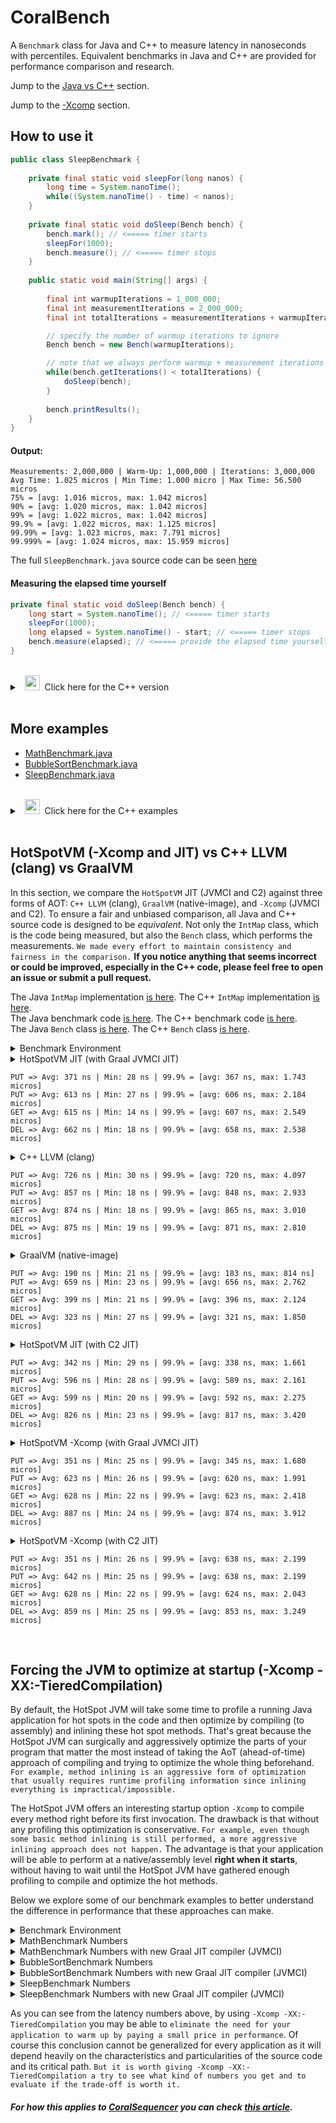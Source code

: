 # CoralBench
A <code>Benchmark</code> class for Java and C++ to measure latency in nanoseconds with percentiles. Equivalent benchmarks in Java and C++ are provided for performance comparison and research.

Jump to the [Java vs C++](https://github.com/coralblocks/CoralBench?tab=readme-ov-file#hotspotvm--xcomp-and-jit-vs-c-llvm-clang-vs-graalvm) section.

Jump to the [-Xcomp](https://github.com/coralblocks/CoralBench?tab=readme-ov-file#forcing-the-jvm-to-optimize-at-startup--xcomp--xx-tieredcompilation) section.

## How to use it
```Java
public class SleepBenchmark {
    
    private final static void sleepFor(long nanos) {
        long time = System.nanoTime();
        while((System.nanoTime() - time) < nanos);
    }
    
    private final static void doSleep(Bench bench) {
        bench.mark(); // <===== timer starts
        sleepFor(1000);
        bench.measure(); // <===== timer stops
    }
    
    public static void main(String[] args) {
        
        final int warmupIterations = 1_000_000;
        final int measurementIterations = 2_000_000;
        final int totalIterations = measurementIterations + warmupIterations;

        // specify the number of warmup iterations to ignore
        Bench bench = new Bench(warmupIterations);

        // note that we always perform warmup + measurement iterations
        while(bench.getIterations() < totalIterations) {
            doSleep(bench);
        }
        
        bench.printResults();
    }
}
```
#### Output:
```Plain
Measurements: 2,000,000 | Warm-Up: 1,000,000 | Iterations: 3,000,000
Avg Time: 1.025 micros | Min Time: 1.000 micro | Max Time: 56.500 micros
75% = [avg: 1.016 micros, max: 1.042 micros]
90% = [avg: 1.020 micros, max: 1.042 micros]
99% = [avg: 1.022 micros, max: 1.042 micros]
99.9% = [avg: 1.022 micros, max: 1.125 micros]
99.99% = [avg: 1.023 micros, max: 7.791 micros]
99.999% = [avg: 1.024 micros, max: 15.959 micros]
```
The full <code>SleepBenchmark.java</code> source code can be seen [here](src/main/java/com/coralblocks/coralbench/example/SleepBenchmark.java)

#### Measuring the elapsed time yourself
```Java
private final static void doSleep(Bench bench) {
    long start = System.nanoTime(); // <===== timer starts
    sleepFor(1000);
    long elapsed = System.nanoTime() - start; // <===== timer stops
    bench.measure(elapsed); // <===== provide the elapsed time yourself
}
```
<br/>
<details>
  <summary>&nbsp;&nbsp;<img src="https://cdn3.emoji.gg/emojis/8241-c-plus-plus.png" width="24px" height="24px" alt="c_plus_plus"/>&nbsp;&nbsp;Click here for the C++ version </summary>

&nbsp;<br/>
```Cpp
void sleepFor(long nanos) {
    auto start = std::chrono::high_resolution_clock::now();
    while (true) {
        auto now = std::chrono::high_resolution_clock::now();
        auto elapsed = std::chrono::duration_cast<std::chrono::nanoseconds>(now - start).count();
        if (elapsed >= nanos) {
            break;
        }
    }
}

void doSleep(Bench* bench) {
    bench->mark(); // <===== timer starts
    sleepFor(1000);
    bench->measure(); // <===== timer stops
}

int main() {
    const int warmupIterations = 1'000'000;
    const int measurementIterations = 2'000'000;
    const int totalIterations = measurementIterations + warmupIterations;

    // Specify the number of warmup iterations to ignore
    Bench* bench = new Bench(warmupIterations);

    // Perform warmup + measurement iterations
    while (bench->getIterations() < totalIterations) {
        doSleep(bench);
    }

    bench->printResults();

    delete bench;

    return 0;
}
```

#### Measuring the elapsed time yourself
```Cpp
void doSleep(Bench* bench) {
    auto start = std::chrono::high_resolution_clock::now(); // <===== timer starts
    sleepFor(1000);
    auto end = std::chrono::high_resolution_clock::now();   // <===== timer stops
    long elapsed = std::chrono::duration_cast<std::chrono::nanoseconds>(end - start).count();
    bench->measure(elapsed); // <===== provide the elapsed time yourself
}
```

The full <code>sleep_benchmark.cpp</code> source code can be seen [here](src/main/c/sleep_benchmark.cpp)

</details>

<br/>

## More examples
- [MathBenchmark.java](src/main/java/com/coralblocks/coralbench/example/MathBenchmark.java)
- [BubbleSortBenchmark.java](src/main/java/com/coralblocks/coralbench/example/BubbleSortBenchmark.java)
- [SleepBenchmark.java](src/main/java/com/coralblocks/coralbench/example/SleepBenchmark.java)

<br/>
<details>
  <summary>&nbsp;&nbsp;<img src="https://cdn3.emoji.gg/emojis/8241-c-plus-plus.png" width="24px" height="24px" alt="c_plus_plus"/>&nbsp;&nbsp;Click here for the C++ examples </summary>
    
- [math_benchmark.cpp](src/main/c/math_benchmark.cpp)
- [bubble_sort_benchmark.cpp](src/main/c/bubble_sort_benchmark.cpp)
- [sleep_benchmark.cpp](src/main/c/sleep_benchmark.cpp)
    
</details>
<br/>

## HotSpotVM (-Xcomp and JIT) vs C++ LLVM (clang) vs GraalVM

In this section, we compare the `HotSpotVM` JIT (JVMCI and C2) against three forms of AOT: `C++ LLVM` (clang), `GraalVM` (native-image), and `-Xcomp` (JVMCI and C2). To ensure a fair and unbiased comparison, all Java and C++ source code is designed to be _equivalent_. Not only the `IntMap` class, which is the code being measured, but also the `Bench` class, which performs the measurements. `We made every effort to maintain consistency and fairness in the comparison.` **If you notice anything that seems incorrect or could be improved, especially in the C++ code, please feel free to open an issue or submit a pull request.**

The Java `IntMap` implementation [is here](src/main/java/com/coralblocks/coralbench/example/IntMap.java). The C++ `IntMap` implementation [is here](src/main/c/int_map.hpp).<br/>
The Java benchmark code [is here](src/main/java/com/coralblocks/coralbench/example/IntMapBenchmark.java). The C++ benchmark code [is here](src/main/c/int_map_benchmark.cpp).<br/>
The Java `Bench` class [is here](src/main/java/com/coralblocks/coralbench/Bench.java). The C++ `Bench` class [is here](src/main/c/bench.cpp).<br/>

<details>
  <summary> Benchmark Environment </summary>

<br/>

```
$ uname -a
Linux hivelocity 4.15.0-20-generic #21-Ubuntu SMP Tue Apr 24 06:16:15 UTC 2018 x86_64 x86_64 x86_64 GNU/Linux

$ cat /etc/issue | head -n 1
Ubuntu 18.04.6 LTS \n \l

$ cat /proc/cpuinfo | grep "model name" | head -n 1 | awk -F ": " '{print $NF}'
Intel(R) Xeon(R) E-2288G CPU @ 3.70GHz

$ arch
x86_64

$ clang++ --version
Ubuntu clang version 18.1.0 (++20240220094926+390dcd4cbbf5-1~exp1~20240220214944.50)
Target: x86_64-pc-linux-gnu
Thread model: posix
InstalledDir: /usr/bin

$ java -version
java version "23.0.1" 2024-10-15
Java(TM) SE Runtime Environment Oracle GraalVM 23.0.1+11.1 (build 23.0.1+11-jvmci-b01)
Java HotSpot(TM) 64-Bit Server VM Oracle GraalVM 23.0.1+11.1 (build 23.0.1+11-jvmci-b01, mixed mode, sharing)

$ native-image --version
native-image 23.0.1 2024-10-15
GraalVM Runtime Environment Oracle GraalVM 23.0.1+11.1 (build 23.0.1+11-jvmci-b01)
Substrate VM Oracle GraalVM 23.0.1+11.1 (build 23.0.1+11, serial gc, compressed references)
```
</details>

<details>
  <summary> HotSpotVM JIT (with Graal JVMCI JIT)</summary>

<br/>

```
$ java -XX:+AlwaysPreTouch -Xms4g -Xmx4g -XX:NewSize=512m -XX:MaxNewSize=1024m \
       -cp target/classes:target/coralbench-all.jar \
       com.coralblocks.coralbench.example.IntMapBenchmark 0 2000000 20000

Arguments: warmup=0 measurements=2000000 mapCapacity=20000

Benchmarking put on empty map... (1) => creating new Entry objects
Measurements: 2,000,000 | Warm-Up: 0 | Iterations: 2,000,000
Avg Time: 371.140 nanos | Min Time: 28.000 nanos | Max Time: 35.143 micros
75% = [avg: 189.000 nanos, max: 611.000 nanos]
90% = [avg: 283.000 nanos, max: 917.000 nanos]
99% = [avg: 356.000 nanos, max: 1.400 micros]
99.9% = [avg: 367.000 nanos, max: 1.743 micros]
99.99% = [avg: 369.000 nanos, max: 14.847 micros]
99.999% = [avg: 370.000 nanos, max: 18.452 micros]

Benchmarking put after clear()... (2) => hitting the pool of Entry objects
Measurements: 2,000,000 | Warm-Up: 0 | Iterations: 2,000,000
Avg Time: 612.590 nanos | Min Time: 27.000 nanos | Max Time: 25.693 micros
75% = [avg: 427.000 nanos, max: 908.000 nanos]
90% = [avg: 525.000 nanos, max: 1.146 micros]
99% = [avg: 596.000 nanos, max: 1.622 micros]
99.9% = [avg: 606.000 nanos, max: 2.184 micros]
99.99% = [avg: 610.000 nanos, max: 16.229 micros]
99.999% = [avg: 612.000 nanos, max: 18.765 micros]

Benchmarking get...
Measurements: 2,000,000 | Warm-Up: 0 | Iterations: 2,000,000
Avg Time: 614.570 nanos | Min Time: 14.000 nanos | Max Time: 47.144 micros
75% = [avg: 426.000 nanos, max: 905.000 nanos]
90% = [avg: 524.000 nanos, max: 1.142 micros]
99% = [avg: 595.000 nanos, max: 1.670 micros]
99.9% = [avg: 607.000 nanos, max: 2.549 micros]
99.99% = [avg: 612.000 nanos, max: 16.254 micros]
99.999% = [avg: 614.000 nanos, max: 19.005 micros]

Benchmarking remove...
Measurements: 2,000,000 | Warm-Up: 0 | Iterations: 2,000,000
Avg Time: 662.350 nanos | Min Time: 18.000 nanos | Max Time: 65.518 micros
75% = [avg: 460.000 nanos, max: 982.000 nanos]
90% = [avg: 567.000 nanos, max: 1.254 micros]
99% = [avg: 646.000 nanos, max: 1.808 micros]
99.9% = [avg: 658.000 nanos, max: 2.538 micros]
99.99% = [avg: 660.000 nanos, max: 6.448 micros]
99.999% = [avg: 662.000 nanos, max: 23.845 micros]
```
</details>

```
PUT => Avg: 371 ns | Min: 28 ns | 99.9% = [avg: 367 ns, max: 1.743 micros]
PUT => Avg: 613 ns | Min: 27 ns | 99.9% = [avg: 606 ns, max: 2.184 micros]
GET => Avg: 615 ns | Min: 14 ns | 99.9% = [avg: 607 ns, max: 2.549 micros]
DEL => Avg: 662 ns | Min: 18 ns | 99.9% = [avg: 658 ns, max: 2.538 micros]
```

<details>
  <summary> C++ LLVM (clang) </summary>

<br/>

```
$ clang++ -Ofast -march=native -flto -std=c++17 -I./src/main/c -c ./src/main/c/int_map.cpp -o ./target/cpp/int_map.o
$ clang++ -Ofast -march=native -flto -std=c++17 -I./src/main/c -c ./src/main/c/bench.cpp -o ./target/cpp/bench.o
$ clang++ -Ofast -march=native -flto -std=c++17 -I./src/main/c -c ./src/main/c/int_map_benchmark.cpp -o ./target/cpp/int_map_benchmark.o
$ clang++ -Ofast -march=native -flto -std=c++17 -o ./target/cpp/int_map_benchmark ./target/cpp/int_map.o ./target/cpp/bench.o ./target/cpp/int_map_benchmark.o

$ ./target/cpp/int_map_benchmark 0 2000000 20000

Arguments: warmup=0 measurements=2000000 mapCapacity=20000

Benchmarking put on empty map... (1) => creating new Entry objects
Measurements: 2,000,000 | Warm-Up: 0 | Iterations: 2,000,000
Avg Time: 725.830 nanos | Min Time: 30.000 nanos | Max Time: 32.898 micros
75% = [avg: 213.945 nanos, max: 827.000 nanos]
90% = [avg: 462.161 nanos, max: 2.558 micros]
99% = [avg: 692.651 nanos, max: 3.568 micros]
99.9% = [avg: 720.035 nanos, max: 4.097 micros]
99.99% = [avg: 723.810 nanos, max: 16.642 micros]
99.999% = [avg: 725.549 nanos, max: 27.622 micros]

Benchmarking put after clear()... (2) => hitting the pool of Entry objects
Measurements: 2,000,000 | Warm-Up: 0 | Iterations: 2,000,000
Avg Time: 856.870 nanos | Min Time: 18.000 nanos | Max Time: 34.051 micros
75% = [avg: 621.592 nanos, max: 1.270 micros]
90% = [avg: 751.984 nanos, max: 1.542 micros]
99% = [avg: 836.167 nanos, max: 1.964 micros]
99.9% = [avg: 848.394 nanos, max: 2.933 micros]
99.99% = [avg: 855.174 nanos, max: 16.988 micros]
99.999% = [avg: 856.656 nanos, max: 19.138 micros]

Benchmarking get...
Measurements: 2,000,000 | Warm-Up: 0 | Iterations: 2,000,000
Avg Time: 873.800 nanos | Min Time: 18.000 nanos | Max Time: 30.037 micros
75% = [avg: 636.786 nanos, max: 1.294 micros]
90% = [avg: 768.257 nanos, max: 1.560 micros]
99% = [avg: 852.247 nanos, max: 1.987 micros]
99.9% = [avg: 864.806 nanos, max: 3.010 micros]
99.99% = [avg: 872.055 nanos, max: 17.053 micros]
99.999% = [avg: 873.564 nanos, max: 20.451 micros]

Benchmarking remove...
Measurements: 2,000,000 | Warm-Up: 0 | Iterations: 2,000,000
Avg Time: 874.940 nanos | Min Time: 19.000 nanos | Max Time: 29.175 micros
75% = [avg: 643.087 nanos, max: 1.304 micros]
90% = [avg: 775.314 nanos, max: 1.569 micros]
99% = [avg: 858.983 nanos, max: 1.979 micros]
99.9% = [avg: 871.128 nanos, max: 2.810 micros]
99.99% = [avg: 873.556 nanos, max: 5.865 micros]
99.999% = [avg: 874.707 nanos, max: 21.086 micros]
```
</details>

```
PUT => Avg: 726 ns | Min: 30 ns | 99.9% = [avg: 720 ns, max: 4.097 micros]
PUT => Avg: 857 ns | Min: 18 ns | 99.9% = [avg: 848 ns, max: 2.933 micros]
GET => Avg: 874 ns | Min: 18 ns | 99.9% = [avg: 865 ns, max: 3.010 micros]
DEL => Avg: 875 ns | Min: 19 ns | 99.9% = [avg: 871 ns, max: 2.810 micros]
```

<details>
  <summary> GraalVM (native-image) </summary>

<br/>

```
$ native-image --gc=G1 -R:+AlwaysPreTouch -R:InitialHeapSize=4g -R:MaxHeapSize=4g \
               -R:InitialHeapSize=512m -R:MaxHeapSize=1024m -march=native \
               -cp target/coralbench-all.jar com.coralblocks.coralbench.example.IntMapBenchmark \
               -o target/graal/IntMapBenchmark --no-fallback -O3 --initialize-at-build-time

$ ./target/graal/IntMapBenchmark 0 2000000 20000

Arguments: warmup=0 measurements=2000000 mapCapacity=20000

Benchmarking put on empty map... (1) => creating new Entry objects
Measurements: 2,000,000 | Warm-Up: 0 | Iterations: 2,000,000
Avg Time: 190.000 nanos | Min Time: 21.000 nanos | Max Time: 9.728 millis
75% = [avg: 121.000 nanos, max: 267.000 nanos]
90% = [avg: 152.000 nanos, max: 368.000 nanos]
99% = [avg: 179.000 nanos, max: 610.000 nanos]
99.9% = [avg: 183.000 nanos, max: 814.000 nanos]
99.99% = [avg: 184.000 nanos, max: 1.098 micros]
99.999% = [avg: 184.000 nanos, max: 15.573 micros]

Benchmarking put after clear()... (2) => hitting the pool of Entry objects
Measurements: 2,000,000 | Warm-Up: 0 | Iterations: 2,000,000
Avg Time: 658.830 nanos | Min Time: 23.000 nanos | Max Time: 20.209 micros
75% = [avg: 390.000 nanos, max: 1.027 micros]
90% = [avg: 529.000 nanos, max: 1.485 micros]
99% = [avg: 640.000 nanos, max: 2.201 micros]
99.9% = [avg: 656.000 nanos, max: 2.762 micros]
99.99% = [avg: 658.000 nanos, max: 4.202 micros]
99.999% = [avg: 658.000 nanos, max: 6.371 micros]

Benchmarking get...
Measurements: 2,000,000 | Warm-Up: 0 | Iterations: 2,000,000
Avg Time: 398.720 nanos | Min Time: 21.000 nanos | Max Time: 18.758 micros
75% = [avg: 198.000 nanos, max: 558.000 nanos]
90% = [avg: 291.000 nanos, max: 1.011 micros]
99% = [avg: 382.000 nanos, max: 1.751 micros]
99.9% = [avg: 396.000 nanos, max: 2.124 micros]
99.99% = [avg: 398.000 nanos, max: 2.690 micros]
99.999% = [avg: 398.000 nanos, max: 15.835 micros]

Benchmarking remove...
Measurements: 2,000,000 | Warm-Up: 0 | Iterations: 2,000,000
Avg Time: 323.300 nanos | Min Time: 27.000 nanos | Max Time: 18.084 micros
75% = [avg: 163.000 nanos, max: 423.000 nanos]
90% = [avg: 234.000 nanos, max: 802.000 nanos]
99% = [avg: 309.000 nanos, max: 1.489 micros]
99.9% = [avg: 321.000 nanos, max: 1.850 micros]
99.99% = [avg: 322.000 nanos, max: 2.330 micros]
99.999% = [avg: 323.000 nanos, max: 4.592 micros]
```
</details>

```
PUT => Avg: 190 ns | Min: 21 ns | 99.9% = [avg: 183 ns, max: 814 ns]
PUT => Avg: 659 ns | Min: 23 ns | 99.9% = [avg: 656 ns, max: 2.762 micros]
GET => Avg: 399 ns | Min: 21 ns | 99.9% = [avg: 396 ns, max: 2.124 micros]
DEL => Avg: 323 ns | Min: 27 ns | 99.9% = [avg: 321 ns, max: 1.850 micros]
```

<details>
  <summary> HotSpotVM JIT (with C2 JIT)</summary>

<br/>

```
$ java -XX:-UseJVMCICompiler -XX:+AlwaysPreTouch -Xms4g -Xmx4g -XX:NewSize=512m -XX:MaxNewSize=1024m \
       -cp target/classes:target/coralbench-all.jar \
       com.coralblocks.coralbench.example.IntMapBenchmark 0 2000000 20000

Arguments: warmup=0 measurements=2000000 mapCapacity=20000

Benchmarking put on empty map... (1) => creating new Entry objects
Measurements: 2,000,000 | Warm-Up: 0 | Iterations: 2,000,000
Avg Time: 341.770 nanos | Min Time: 29.000 nanos | Max Time: 36.715 micros
75% = [avg: 177.000 nanos, max: 532.000 nanos]
90% = [avg: 258.000 nanos, max: 835.000 nanos]
99% = [avg: 327.000 nanos, max: 1.335 micros]
99.9% = [avg: 338.000 nanos, max: 1.661 micros]
99.99% = [avg: 340.000 nanos, max: 14.384 micros]
99.999% = [avg: 341.000 nanos, max: 17.877 micros]

Benchmarking put after clear()... (2) => hitting the pool of Entry objects
Measurements: 2,000,000 | Warm-Up: 0 | Iterations: 2,000,000
Avg Time: 596.090 nanos | Min Time: 28.000 nanos | Max Time: 34.792 micros
75% = [avg: 415.000 nanos, max: 876.000 nanos]
90% = [avg: 509.000 nanos, max: 1.113 micros]
99% = [avg: 578.000 nanos, max: 1.596 micros]
99.9% = [avg: 589.000 nanos, max: 2.161 micros]
99.99% = [avg: 594.000 nanos, max: 16.180 micros]
99.999% = [avg: 595.000 nanos, max: 17.084 micros]

Benchmarking get...
Measurements: 2,000,000 | Warm-Up: 0 | Iterations: 2,000,000
Avg Time: 599.480 nanos | Min Time: 20.000 nanos | Max Time: 31.256 micros
75% = [avg: 418.000 nanos, max: 882.000 nanos]
90% = [avg: 512.000 nanos, max: 1.115 micros]
99% = [avg: 581.000 nanos, max: 1.602 micros]
99.9% = [avg: 592.000 nanos, max: 2.275 micros]
99.99% = [avg: 597.000 nanos, max: 16.152 micros]
99.999% = [avg: 599.000 nanos, max: 16.908 micros]

Benchmarking remove...
Measurements: 2,000,000 | Warm-Up: 0 | Iterations: 2,000,000
Avg Time: 826.480 nanos | Min Time: 23.000 nanos | Max Time: 65.205 micros
75% = [avg: 516.000 nanos, max: 1.267 micros]
90% = [avg: 675.000 nanos, max: 1.705 micros]
99% = [avg: 797.000 nanos, max: 2.756 micros]
99.9% = [avg: 817.000 nanos, max: 3.420 micros]
99.99% = [avg: 824.000 nanos, max: 16.860 micros]
99.999% = [avg: 826.000 nanos, max: 18.824 micros]
```
</details>

```
PUT => Avg: 342 ns | Min: 29 ns | 99.9% = [avg: 338 ns, max: 1.661 micros]
PUT => Avg: 596 ns | Min: 28 ns | 99.9% = [avg: 589 ns, max: 2.161 micros]
GET => Avg: 599 ns | Min: 20 ns | 99.9% = [avg: 592 ns, max: 2.275 micros]
DEL => Avg: 826 ns | Min: 23 ns | 99.9% = [avg: 817 ns, max: 3.420 micros]
```

<details>
  <summary> HotSpotVM -Xcomp (with Graal JVMCI JIT)</summary>

<br/>

```
$ java -Xcomp -XX:-TieredCompilation \
       -XX:+AlwaysPreTouch -Xms4g -Xmx4g -XX:NewSize=512m -XX:MaxNewSize=1024m \
       -cp target/classes:target/coralbench-all.jar \
       com.coralblocks.coralbench.example.IntMapBenchmark 0 2000000 20000

Arguments: warmup=0 measurements=2000000 mapCapacity=20000

Benchmarking put on empty map... (1) => creating new Entry objects
Measurements: 2,000,000 | Warm-Up: 0 | Iterations: 2,000,000
Avg Time: 351.450 nanos | Min Time: 25.000 nanos | Max Time: 3.904 millis
75% = [avg: 180.000 nanos, max: 539.000 nanos]
90% = [avg: 263.000 nanos, max: 859.000 nanos]
99% = [avg: 334.000 nanos, max: 1.358 micros]
99.9% = [avg: 345.000 nanos, max: 1.680 micros]
99.99% = [avg: 347.000 nanos, max: 14.904 micros]
99.999% = [avg: 348.000 nanos, max: 16.979 micros]

Benchmarking put after clear()... (2) => hitting the pool of Entry objects
Measurements: 2,000,000 | Warm-Up: 0 | Iterations: 2,000,000
Avg Time: 622.520 nanos | Min Time: 26.000 nanos | Max Time: 26.968 micros
75% = [avg: 442.000 nanos, max: 927.000 nanos]
90% = [avg: 540.000 nanos, max: 1.160 micros]
99% = [avg: 610.000 nanos, max: 1.587 micros]
99.9% = [avg: 620.000 nanos, max: 1.991 micros]
99.99% = [avg: 621.000 nanos, max: 4.363 micros]
99.999% = [avg: 622.000 nanos, max: 24.722 micros]

Benchmarking get...
Measurements: 2,000,000 | Warm-Up: 0 | Iterations: 2,000,000
Avg Time: 628.130 nanos | Min Time: 22.000 nanos | Max Time: 1.479 millis
75% = [avg: 441.000 nanos, max: 930.000 nanos]
90% = [avg: 540.000 nanos, max: 1.165 micros]
99% = [avg: 612.000 nanos, max: 1.683 micros]
99.9% = [avg: 623.000 nanos, max: 2.418 micros]
99.99% = [avg: 626.000 nanos, max: 5.492 micros]
99.999% = [avg: 627.000 nanos, max: 23.719 micros]

Benchmarking remove...
Measurements: 2,000,000 | Warm-Up: 0 | Iterations: 2,000,000
Avg Time: 886.830 nanos | Min Time: 24.000 nanos | Max Time: 5.870 millis
75% = [avg: 561.000 nanos, max: 1.351 micros]
90% = [avg: 726.000 nanos, max: 1.805 micros]
99% = [avg: 853.000 nanos, max: 2.804 micros]
99.9% = [avg: 874.000 nanos, max: 3.912 micros]
99.99% = [avg: 882.000 nanos, max: 17.076 micros]
99.999% = [avg: 883.000 nanos, max: 19.558 micros]
```
</details>

```
PUT => Avg: 351 ns | Min: 25 ns | 99.9% = [avg: 345 ns, max: 1.680 micros]
PUT => Avg: 623 ns | Min: 26 ns | 99.9% = [avg: 620 ns, max: 1.991 micros]
GET => Avg: 628 ns | Min: 22 ns | 99.9% = [avg: 623 ns, max: 2.418 micros]
DEL => Avg: 887 ns | Min: 24 ns | 99.9% = [avg: 874 ns, max: 3.912 micros]
```

<details>
  <summary> HotSpotVM -Xcomp (with C2 JIT)</summary>

<br/>

```
$ java -XX:-UseJVMCICompiler -Xcomp -XX:-TieredCompilation \
       -XX:+AlwaysPreTouch -Xms4g -Xmx4g -XX:NewSize=512m -XX:MaxNewSize=1024m \
       -cp target/classes:target/coralbench-all.jar \
       com.coralblocks.coralbench.example.IntMapBenchmark 0 2000000 20000

Arguments: warmup=0 measurements=2000000 mapCapacity=20000

Benchmarking put on empty map... (1) => creating new Entry objects
Measurements: 2,000,000 | Warm-Up: 0 | Iterations: 2,000,000
Avg Time: 351.310 nanos | Min Time: 26.000 nanos | Max Time: 4.111 millis
75% = [avg: 176.000 nanos, max: 536.000 nanos]
90% = [avg: 261.000 nanos, max: 872.000 nanos]
99% = [avg: 334.000 nanos, max: 1.395 micros]
99.9% = [avg: 345.000 nanos, max: 1.728 micros]
99.99% = [avg: 346.000 nanos, max: 14.244 micros]
99.999% = [avg: 348.000 nanos, max: 16.885 micros]

Benchmarking put after clear()... (2) => hitting the pool of Entry objects
Measurements: 2,000,000 | Warm-Up: 0 | Iterations: 2,000,000
Avg Time: 642.030 nanos | Min Time: 25.000 nanos | Max Time: 34.457 micros
75% = [avg: 449.000 nanos, max: 954.000 nanos]
90% = [avg: 552.000 nanos, max: 1.208 micros]
99% = [avg: 627.000 nanos, max: 1.722 micros]
99.9% = [avg: 638.000 nanos, max: 2.199 micros]
99.99% = [avg: 640.000 nanos, max: 5.793 micros]
99.999% = [avg: 641.000 nanos, max: 18.050 micros]

Benchmarking get...
Measurements: 2,000,000 | Warm-Up: 0 | Iterations: 2,000,000
Avg Time: 628.040 nanos | Min Time: 22.000 nanos | Max Time: 739.780 micros
75% = [avg: 447.000 nanos, max: 936.000 nanos]
90% = [avg: 546.000 nanos, max: 1.158 micros]
99% = [avg: 614.000 nanos, max: 1.588 micros]
99.9% = [avg: 624.000 nanos, max: 2.043 micros]
99.99% = [avg: 626.000 nanos, max: 6.296 micros]
99.999% = [avg: 627.000 nanos, max: 16.825 micros]

Benchmarking remove...
Measurements: 2,000,000 | Warm-Up: 0 | Iterations: 2,000,000
Avg Time: 859.440 nanos | Min Time: 25.000 nanos | Max Time: 3.341 millis
75% = [avg: 555.000 nanos, max: 1.331 micros]
90% = [avg: 716.000 nanos, max: 1.749 micros]
99% = [avg: 835.000 nanos, max: 2.614 micros]
99.9% = [avg: 853.000 nanos, max: 3.249 micros]
99.99% = [avg: 856.000 nanos, max: 14.535 micros]
99.999% = [avg: 857.000 nanos, max: 19.239 micros]
```
</details>

```
PUT => Avg: 351 ns | Min: 26 ns | 99.9% = [avg: 638 ns, max: 2.199 micros]
PUT => Avg: 642 ns | Min: 25 ns | 99.9% = [avg: 638 ns, max: 2.199 micros]
GET => Avg: 628 ns | Min: 22 ns | 99.9% = [avg: 624 ns, max: 2.043 micros]
DEL => Avg: 859 ns | Min: 25 ns | 99.9% = [avg: 853 ns, max: 3.249 micros]
```

<br/>

## Forcing the JVM to optimize at startup (-Xcomp -XX:-TieredCompilation)

By default, the HotSpot JVM will take some time to profile a running Java application for hot spots in the code and then optimize by compiling (to assembly) and inlining these hot spot methods. That's great because the HotSpot JVM can surgically and aggressively optimize the parts of your program that matter the most instead of taking the AoT (ahead-of-time) approach of compiling and trying to optimize the whole thing beforehand. `For example, method inlining is an aggressive form of optimization that usually requires runtime profiling information since inlining everything is impractical/impossible.`

The HotSpot JVM offers an interesting startup option `-Xcomp` to compile every method right before its first invocation. The drawback is that without any profiling this optimization is conservative. `For example, even though some basic method inlining is still performed, a more aggressive inlining approach does not happen.` The advantage is that your application will be able to perform at a native/assembly level <strong>right when it starts</strong>, without having to wait until the HotSpot JVM have gathered enough profiling to compile and optimize the hot methods.

Below we explore some of our benchmark examples to better understand the difference in performance that these approaches can make.

<details>
  <summary>Benchmark Environment</summary>

<br/>
    
```
$ uname -a
Linux hivelocity 4.15.0-20-generic #21-Ubuntu SMP Tue Apr 24 06:16:15 UTC 2018 x86_64 x86_64 x86_64 GNU/Linux

$ cat /etc/issue | head -n 1
Ubuntu 18.04.6 LTS \n \l

$ cat /proc/cpuinfo | grep "model name" | head -n 1 | awk -F ": " '{print $NF}'
Intel(R) Xeon(R) E-2288G CPU @ 3.70GHz

$ arch
x86_64

$ java -version
java version "23.0.1" 2024-10-15
Java(TM) SE Runtime Environment (build 23.0.1+11-39)
Java HotSpot(TM) 64-Bit Server VM (build 23.0.1+11-39, mixed mode, sharing)
```
</details>

<details>
  <summary>MathBenchmark Numbers</summary>
    
#### Regular JIT <i>with</i> warm-up
```
$ java -cp target/coralbench-all.jar com.coralblocks.coralbench.example.MathBenchmark 1000000 1000
Value computed: -55054840000
Measurements: 1,000 | Warm-Up: 1,000,000 | Iterations: 1,001,000
Avg Time: 223.720 nanos | Min Time: 200.000 nanos | Max Time: 3.004 micros
75% = [avg: 207.000 nanos, max: 214.000 nanos]
90% = [avg: 209.000 nanos, max: 219.000 nanos]
99% = [avg: 218.000 nanos, max: 341.000 nanos]
99.9% = [avg: 220.000 nanos, max: 530.000 nanos]
99.99% = [avg: 223.000 nanos, max: 3.004 micros]
99.999% = [avg: 223.000 nanos, max: 3.004 micros]
```
#### Regular JIT <i>without</i> warm-up
```
$ java -cp target/coralbench-all.jar com.coralblocks.coralbench.example.MathBenchmark 5 1000
Value computed: -54580000
Measurements: 1,000 | Warm-Up: 5 | Iterations: 1,005
Avg Time: 4.341 micros | Min Time: 203.000 nanos | Max Time: 236.608 micros
75% = [avg: 211.000 nanos, max: 217.000 nanos]
90% = [avg: 212.000 nanos, max: 225.000 nanos]
99% = [avg: 2.993 micros, max: 78.217 micros]
99.9% = [avg: 4.108 micros, max: 193.372 micros]
99.99% = [avg: 4.341 micros, max: 236.608 micros]
99.999% = [avg: 4.341 micros, max: 236.608 micros]
```
#### -Xcomp -XX:-TieredCompilation <i>with</i> warm-up
```
$ java -Xcomp -XX:-TieredCompilation -cp target/coralbench-all.jar com.coralblocks.coralbench.example.MathBenchmark 1000000 1000
Value computed: -55054840000
Measurements: 1,000 | Warm-Up: 1,000,000 | Iterations: 1,001,000
Avg Time: 92.680 nanos | Min Time: 90.000 nanos | Max Time: 166.000 nanos
75% = [avg: 92.000 nanos, max: 93.000 nanos]
90% = [avg: 92.000 nanos, max: 93.000 nanos]
99% = [avg: 92.000 nanos, max: 96.000 nanos]
99.9% = [avg: 92.000 nanos, max: 152.000 nanos]
99.99% = [avg: 92.000 nanos, max: 166.000 nanos]
99.999% = [avg: 92.000 nanos, max: 166.000 nanos]
```
#### -Xcomp -XX:-TieredCompilation <i>without</i> warm-up
```
$ java -Xcomp -XX:-TieredCompilation -cp target/coralbench-all.jar com.coralblocks.coralbench.example.MathBenchmark 5 1000
Value computed: -54580000
Measurements: 1,000 | Warm-Up: 5 | Iterations: 1,005
Avg Time: 119.300 nanos | Min Time: 115.000 nanos | Max Time: 436.000 nanos
75% = [avg: 117.000 nanos, max: 118.000 nanos]
90% = [avg: 117.000 nanos, max: 119.000 nanos]
99% = [avg: 118.000 nanos, max: 130.000 nanos]
99.9% = [avg: 118.000 nanos, max: 415.000 nanos]
99.99% = [avg: 119.000 nanos, max: 436.000 nanos]
99.999% = [avg: 119.000 nanos, max: 436.000 nanos]
```
</details>
<details>
  <summary>MathBenchmark Numbers with new Graal JIT compiler (JVMCI)</summary>
    
#### Regular JIT <i>with</i> warm-up
```
$ java -XX:+UnlockExperimentalVMOptions -XX:+UseJVMCICompiler -cp target/coralbench-all.jar com.coralblocks.coralbench.example.MathBenchmark 1000000 1000
Value computed: -55054840000
Measurements: 1,000 | Warm-Up: 1,000,000 | Iterations: 1,001,000
Avg Time: 88.750 nanos | Min Time: 16.000 nanos | Max Time: 4.586 micros
75% = [avg: 73.000 nanos, max: 94.000 nanos]
90% = [avg: 77.000 nanos, max: 102.000 nanos]
99% = [avg: 80.000 nanos, max: 155.000 nanos]
99.9% = [avg: 84.000 nanos, max: 1.676 micros]
99.99% = [avg: 88.000 nanos, max: 4.586 micros]
99.999% = [avg: 88.000 nanos, max: 4.586 micros]
```
#### Regular JIT <i>without</i> warm-up
```
$ java -XX:+UnlockExperimentalVMOptions -XX:+UseJVMCICompiler -cp target/coralbench-all.jar com.coralblocks.coralbench.example.MathBenchmark 5 1000
Value computed: -54580000
Measurements: 1,000 | Warm-Up: 5 | Iterations: 1,005
Avg Time: 3.683 micros | Min Time: 63.000 nanos | Max Time: 209.935 micros
75% = [avg: 68.000 nanos, max: 72.000 nanos]
90% = [avg: 69.000 nanos, max: 79.000 nanos]
99% = [avg: 2.540 micros, max: 78.269 micros]
99.9% = [avg: 3.476 micros, max: 186.890 micros]
99.99% = [avg: 3.682 micros, max: 209.935 micros]
99.999% = [avg: 3.682 micros, max: 209.935 micros]
```
#### -Xcomp -XX:-TieredCompilation <i>with</i> warm-up
```
$ java -XX:+UnlockExperimentalVMOptions -XX:+UseJVMCICompiler -Xcomp -XX:-TieredCompilation -cp target/coralbench-all.jar com.coralblocks.coralbench.example.MathBenchmark 1000000 1000
Value computed: -55054840000
Measurements: 1,000 | Warm-Up: 1,000,000 | Iterations: 1,001,000
Avg Time: 17.050 nanos | Min Time: 16.000 nanos | Max Time: 62.000 nanos
75% = [avg: 16.000 nanos, max: 17.000 nanos]
90% = [avg: 16.000 nanos, max: 18.000 nanos]
99% = [avg: 16.000 nanos, max: 21.000 nanos]
99.9% = [avg: 17.000 nanos, max: 54.000 nanos]
99.99% = [avg: 17.000 nanos, max: 62.000 nanos]
99.999% = [avg: 17.000 nanos, max: 62.000 nanos]
```
#### -Xcomp -XX:-TieredCompilation <i>without</i> warm-up
```
$ java -XX:+UnlockExperimentalVMOptions -XX:+UseJVMCICompiler -Xcomp -XX:-TieredCompilation -cp target/coralbench-all.jar com.coralblocks.coralbench.example.MathBenchmark 5 1000
Value computed: -54580000
Measurements: 1,000 | Warm-Up: 5 | Iterations: 1,005
Avg Time: 45.000 nanos | Min Time: 42.000 nanos | Max Time: 354.000 nanos
75% = [avg: 43.000 nanos, max: 45.000 nanos]
90% = [avg: 44.000 nanos, max: 45.000 nanos]
99% = [avg: 44.000 nanos, max: 51.000 nanos]
99.9% = [avg: 44.000 nanos, max: 351.000 nanos]
99.99% = [avg: 45.000 nanos, max: 354.000 nanos]
99.999% = [avg: 45.000 nanos, max: 354.000 nanos]
```
</details>
<details>
  <summary>BubbleSortBenchmark Numbers</summary>
    
#### Regular JIT <i>with</i> warm-up
```
$ java -cp target/coralbench-all.jar com.coralblocks.coralbench.example.BubbleSortBenchmark 1000000 1000
Value computed: 1831830000
Array: [1, 2, 3, 4, 5, 6, 7, 8, 9, 10, 11, 12, 13, 14, 15, 16, 17, 18, 19, 20, 21, 22, 23, 24, 25, 26, 27, 28, 29, 30, 31, 32, 33, 34, 35, 36, 37, 38, 39, 40, 41, 42, 43, 44, 45, 46, 47, 48, 49, 50, 51, 52, 53, 54, 55, 56, 57, 58, 59, 60]
Measurements: 1,000 | Warm-Up: 1,000,000 | Iterations: 1,001,000
Avg Time: 1.228 micros | Min Time: 807.000 nanos | Max Time: 10.977 micros
75% = [avg: 1.145 micros, max: 1.312 micros]
90% = [avg: 1.177 micros, max: 1.375 micros]
99% = [avg: 1.198 micros, max: 1.478 micros]
99.9% = [avg: 1.218 micros, max: 9.687 micros]
99.99% = [avg: 1.227 micros, max: 10.977 micros]
99.999% = [avg: 1.227 micros, max: 10.977 micros]
```
#### Regular JIT <i>without</i> warm-up
```
$ java -cp target/coralbench-all.jar com.coralblocks.coralbench.example.BubbleSortBenchmark 5 1000
Value computed: 1839150
Array: [1, 2, 3, 4, 5, 6, 7, 8, 9, 10, 11, 12, 13, 14, 15, 16, 17, 18, 19, 20, 21, 22, 23, 24, 25, 26, 27, 28, 29, 30, 31, 32, 33, 34, 35, 36, 37, 38, 39, 40, 41, 42, 43, 44, 45, 46, 47, 48, 49, 50, 51, 52, 53, 54, 55, 56, 57, 58, 59, 60]
Measurements: 1,000 | Warm-Up: 5 | Iterations: 1,005
Avg Time: 11.005 micros | Min Time: 916.000 nanos | Max Time: 91.532 micros
75% = [avg: 5.231 micros, max: 16.042 micros]
90% = [avg: 7.125 micros, max: 17.370 micros]
99% = [avg: 10.347 micros, max: 71.260 micros]
99.9% = [avg: 10.924 micros, max: 84.416 micros]
99.99% = [avg: 11.004 micros, max: 91.532 micros]
99.999% = [avg: 11.004 micros, max: 91.532 micros]
```
#### -Xcomp -XX:-TieredCompilation <i>with</i> warm-up
```
$ java -Xcomp -XX:-TieredCompilation -cp target/coralbench-all.jar com.coralblocks.coralbench.example.BubbleSortBenchmark 1000000 1000
Value computed: 1831830000
Array: [1, 2, 3, 4, 5, 6, 7, 8, 9, 10, 11, 12, 13, 14, 15, 16, 17, 18, 19, 20, 21, 22, 23, 24, 25, 26, 27, 28, 29, 30, 31, 32, 33, 34, 35, 36, 37, 38, 39, 40, 41, 42, 43, 44, 45, 46, 47, 48, 49, 50, 51, 52, 53, 54, 55, 56, 57, 58, 59, 60]
Measurements: 1,000 | Warm-Up: 1,000,000 | Iterations: 1,001,000
Avg Time: 1.114 micros | Min Time: 1.083 micros | Max Time: 1.696 micros
75% = [avg: 1.107 micros, max: 1.118 micros]
90% = [avg: 1.109 micros, max: 1.125 micros]
99% = [avg: 1.111 micros, max: 1.146 micros]
99.9% = [avg: 1.113 micros, max: 1.682 micros]
99.99% = [avg: 1.113 micros, max: 1.696 micros]
99.999% = [avg: 1.113 micros, max: 1.696 micros]
```
#### -Xcomp -XX:-TieredCompilation <i>without</i> warm-up
```
$ java -Xcomp -XX:-TieredCompilation -cp target/coralbench-all.jar com.coralblocks.coralbench.example.BubbleSortBenchmark 5 1000
Value computed: 1839150
Array: [1, 2, 3, 4, 5, 6, 7, 8, 9, 10, 11, 12, 13, 14, 15, 16, 17, 18, 19, 20, 21, 22, 23, 24, 25, 26, 27, 28, 29, 30, 31, 32, 33, 34, 35, 36, 37, 38, 39, 40, 41, 42, 43, 44, 45, 46, 47, 48, 49, 50, 51, 52, 53, 54, 55, 56, 57, 58, 59, 60]
Measurements: 1,000 | Warm-Up: 5 | Iterations: 1,005
Avg Time: 1.126 micros | Min Time: 1.079 micros | Max Time: 7.655 micros
75% = [avg: 1.109 micros, max: 1.128 micros]
90% = [avg: 1.113 micros, max: 1.142 micros]
99% = [avg: 1.116 micros, max: 1.164 micros]
99.9% = [avg: 1.119 micros, max: 1.875 micros]
99.99% = [avg: 1.126 micros, max: 7.655 micros]
99.999% = [avg: 1.126 micros, max: 7.655 micros]
```
</details>
<details>
  <summary>BubbleSortBenchmark Numbers with new Graal JIT compiler (JVMCI)</summary>
    
#### Regular JIT <i>with</i> warm-up
```
$ java -XX:+UnlockExperimentalVMOptions -XX:+UseJVMCICompiler -cp target/coralbench-all.jar com.coralblocks.coralbench.example.BubbleSortBenchmark 1000000 1000
Value computed: 1831830000
Array: [1, 2, 3, 4, 5, 6, 7, 8, 9, 10, 11, 12, 13, 14, 15, 16, 17, 18, 19, 20, 21, 22, 23, 24, 25, 26, 27, 28, 29, 30, 31, 32, 33, 34, 35, 36, 37, 38, 39, 40, 41, 42, 43, 44, 45, 46, 47, 48, 49, 50, 51, 52, 53, 54, 55, 56, 57, 58, 59, 60]
Measurements: 1,000 | Warm-Up: 1,000,000 | Iterations: 1,001,000
Avg Time: 1.092 micros | Min Time: 970.000 nanos | Max Time: 19.336 micros
75% = [avg: 1.002 micros, max: 1.034 micros]
90% = [avg: 1.011 micros, max: 1.069 micros]
99% = [avg: 1.018 micros, max: 1.715 micros]
99.9% = [avg: 1.073 micros, max: 16.361 micros]
99.99% = [avg: 1.092 micros, max: 19.336 micros]
99.999% = [avg: 1.092 micros, max: 19.336 micros]
```
#### Regular JIT <i>without</i> warm-up
```
$ java -XX:+UnlockExperimentalVMOptions -XX:+UseJVMCICompiler -cp target/coralbench-all.jar com.coralblocks.coralbench.example.BubbleSortBenchmark 5 1000
Value computed: 1839150
Array: [1, 2, 3, 4, 5, 6, 7, 8, 9, 10, 11, 12, 13, 14, 15, 16, 17, 18, 19, 20, 21, 22, 23, 24, 25, 26, 27, 28, 29, 30, 31, 32, 33, 34, 35, 36, 37, 38, 39, 40, 41, 42, 43, 44, 45, 46, 47, 48, 49, 50, 51, 52, 53, 54, 55, 56, 57, 58, 59, 60]
Measurements: 1,000 | Warm-Up: 5 | Iterations: 1,005
Avg Time: 11.897 micros | Min Time: 8.262 micros | Max Time: 95.115 micros
75% = [avg: 8.363 micros, max: 8.550 micros]
90% = [avg: 8.673 micros, max: 16.875 micros]
99% = [avg: 11.372 micros, max: 54.561 micros]
99.9% = [avg: 11.814 micros, max: 90.020 micros]
99.99% = [avg: 11.897 micros, max: 95.115 micros]
99.999% = [avg: 11.897 micros, max: 95.115 micros]
```
#### -Xcomp -XX:-TieredCompilation <i>with</i> warm-up
```
$ java -XX:+UnlockExperimentalVMOptions -XX:+UseJVMCICompiler -Xcomp -XX:-TieredCompilation -cp target/coralbench-all.jar com.coralblocks.coralbench.example.BubbleSortBenchmark 1000000 1000
Value computed: 1831830000
Array: [1, 2, 3, 4, 5, 6, 7, 8, 9, 10, 11, 12, 13, 14, 15, 16, 17, 18, 19, 20, 21, 22, 23, 24, 25, 26, 27, 28, 29, 30, 31, 32, 33, 34, 35, 36, 37, 38, 39, 40, 41, 42, 43, 44, 45, 46, 47, 48, 49, 50, 51, 52, 53, 54, 55, 56, 57, 58, 59, 60]
Measurements: 1,000 | Warm-Up: 1,000,000 | Iterations: 1,001,000
Avg Time: 1.872 micros | Min Time: 1.814 micros | Max Time: 8.732 micros
75% = [avg: 1.858 micros, max: 1.871 micros]
90% = [avg: 1.861 micros, max: 1.877 micros]
99% = [avg: 1.863 micros, max: 1.889 micros]
99.9% = [avg: 1.864 micros, max: 2.673 micros]
99.99% = [avg: 1.871 micros, max: 8.732 micros]
99.999% = [avg: 1.871 micros, max: 8.732 micros]
```
#### -Xcomp -XX:-TieredCompilation <i>without</i> warm-up
```
$ java -XX:+UnlockExperimentalVMOptions -XX:+UseJVMCICompiler -Xcomp -XX:-TieredCompilation -cp target/coralbench-all.jar com.coralblocks.coralbench.example.BubbleSortBenchmark 5 1000
Value computed: 1839150
Array: [1, 2, 3, 4, 5, 6, 7, 8, 9, 10, 11, 12, 13, 14, 15, 16, 17, 18, 19, 20, 21, 22, 23, 24, 25, 26, 27, 28, 29, 30, 31, 32, 33, 34, 35, 36, 37, 38, 39, 40, 41, 42, 43, 44, 45, 46, 47, 48, 49, 50, 51, 52, 53, 54, 55, 56, 57, 58, 59, 60]
Measurements: 1,000 | Warm-Up: 5 | Iterations: 1,005
Avg Time: 1.816 micros | Min Time: 1.775 micros | Max Time: 7.835 micros
75% = [avg: 1.802 micros, max: 1.817 micros]
90% = [avg: 1.805 micros, max: 1.825 micros]
99% = [avg: 1.808 micros, max: 1.858 micros]
99.9% = [avg: 1.809 micros, max: 2.174 micros]
99.99% = [avg: 1.815 micros, max: 7.835 micros]
99.999% = [avg: 1.815 micros, max: 7.835 micros]
```
</details>
<details>
  <summary>SleepBenchmark Numbers</summary>
    
#### Regular JIT <i>with</i> warm-up
```
$ java -cp target/coralbench-all.jar com.coralblocks.coralbench.example.SleepBenchmark 1000000 1000
Measurements: 1,000 | Warm-Up: 1,000,000 | Iterations: 1,001,000
Avg Time: 1.088 micros | Min Time: 1.038 micros | Max Time: 8.965 micros
75% = [avg: 1.053 micros, max: 1.078 micros]
90% = [avg: 1.060 micros, max: 1.110 micros]
99% = [avg: 1.066 micros, max: 1.189 micros]
99.9% = [avg: 1.080 micros, max: 7.271 micros]
99.99% = [avg: 1.088 micros, max: 8.965 micros]
99.999% = [avg: 1.088 micros, max: 8.965 micros]
```
#### Regular JIT <i>without</i> warm-up
```
$ java -cp target/coralbench-all.jar com.coralblocks.coralbench.example.SleepBenchmark 5 1000
Measurements: 1,000 | Warm-Up: 5 | Iterations: 1,005
Avg Time: 1.149 micros | Min Time: 1.068 micros | Max Time: 9.275 micros
75% = [avg: 1.107 micros, max: 1.138 micros]
90% = [avg: 1.114 micros, max: 1.161 micros]
99% = [avg: 1.123 micros, max: 1.740 micros]
99.9% = [avg: 1.140 micros, max: 5.375 micros]
99.99% = [avg: 1.149 micros, max: 9.275 micros]
99.999% = [avg: 1.149 micros, max: 9.275 micros]
```
#### -Xcomp -XX:-TieredCompilation <i>with</i> warm-up
```
$ java -Xcomp -XX:-TieredCompilation -cp target/coralbench-all.jar com.coralblocks.coralbench.example.SleepBenchmark 1000000 1000
Measurements: 1,000 | Warm-Up: 1,000,000 | Iterations: 1,001,000
Avg Time: 1.046 micros | Min Time: 1.035 micros | Max Time: 1.095 micros
75% = [avg: 1.045 micros, max: 1.048 micros]
90% = [avg: 1.046 micros, max: 1.048 micros]
99% = [avg: 1.046 micros, max: 1.049 micros]
99.9% = [avg: 1.046 micros, max: 1.089 micros]
99.99% = [avg: 1.046 micros, max: 1.095 micros]
99.999% = [avg: 1.046 micros, max: 1.095 micros]
```
#### -Xcomp -XX:-TieredCompilation <i>without</i> warm-up
```
$ java -Xcomp -XX:-TieredCompilation -cp target/coralbench-all.jar com.coralblocks.coralbench.example.SleepBenchmark 5 1000
Measurements: 1,000 | Warm-Up: 5 | Iterations: 1,005
Avg Time: 1.048 micros | Min Time: 1.034 micros | Max Time: 3.490 micros
75% = [avg: 1.044 micros, max: 1.048 micros]
90% = [avg: 1.045 micros, max: 1.049 micros]
99% = [avg: 1.045 micros, max: 1.050 micros]
99.9% = [avg: 1.045 micros, max: 1.073 micros]
99.99% = [avg: 1.048 micros, max: 3.490 micros]
99.999% = [avg: 1.048 micros, max: 3.490 micros]
```
</details>
<details>
  <summary>SleepBenchmark Numbers with new Graal JIT compiler (JVMCI)</summary>
    
#### Regular JIT <i>with</i> warm-up
```
$ java -XX:+UnlockExperimentalVMOptions -XX:+UseJVMCICompiler -cp target/coralbench-all.jar com.coralblocks.coralbench.example.SleepBenchmark 1000000 1000
Measurements: 1,000 | Warm-Up: 1,000,000 | Iterations: 1,001,000
Avg Time: 1.130 micros | Min Time: 1.039 micros | Max Time: 19.635 micros
75% = [avg: 1.051 micros, max: 1.062 micros]
90% = [avg: 1.053 micros, max: 1.083 micros]
99% = [avg: 1.059 micros, max: 1.405 micros]
99.9% = [avg: 1.111 micros, max: 15.164 micros]
99.99% = [avg: 1.129 micros, max: 19.635 micros]
99.999% = [avg: 1.129 micros, max: 19.635 micros]
```
#### Regular JIT <i>without</i> warm-up
```
$ java -XX:+UnlockExperimentalVMOptions -XX:+UseJVMCICompiler -cp target/coralbench-all.jar com.coralblocks.coralbench.example.SleepBenchmark 5 1000
Measurements: 1,000 | Warm-Up: 5 | Iterations: 1,005
Avg Time: 1.213 micros | Min Time: 1.041 micros | Max Time: 21.365 micros
75% = [avg: 1.056 micros, max: 1.105 micros]
90% = [avg: 1.068 micros, max: 1.146 micros]
99% = [avg: 1.080 micros, max: 1.923 micros]
99.9% = [avg: 1.192 micros, max: 20.685 micros]
99.99% = [avg: 1.212 micros, max: 21.365 micros]
99.999% = [avg: 1.212 micros, max: 21.365 micros]
```
#### -Xcomp -XX:-TieredCompilation <i>with</i> warm-up
```
$ java -XX:+UnlockExperimentalVMOptions -XX:+UseJVMCICompiler -Xcomp -XX:-TieredCompilation -cp target/coralbench-all.jar com.coralblocks.coralbench.example.SleepBenchmark 1000000 1000
Measurements: 1,000 | Warm-Up: 1,000,000 | Iterations: 1,001,000
Avg Time: 1.047 micros | Min Time: 1.035 micros | Max Time: 1.122 micros
75% = [avg: 1.045 micros, max: 1.048 micros]
90% = [avg: 1.046 micros, max: 1.049 micros]
99% = [avg: 1.046 micros, max: 1.050 micros]
99.9% = [avg: 1.046 micros, max: 1.083 micros]
99.99% = [avg: 1.046 micros, max: 1.122 micros]
99.999% = [avg: 1.046 micros, max: 1.122 micros]
```
#### -Xcomp -XX:-TieredCompilation <i>without</i> warm-up
```
$ java -XX:+UnlockExperimentalVMOptions -XX:+UseJVMCICompiler -Xcomp -XX:-TieredCompilation -cp target/coralbench-all.jar com.coralblocks.coralbench.example.SleepBenchmark 5 1000
Measurements: 1,000 | Warm-Up: 5 | Iterations: 1,005
Avg Time: 1.044 micros | Min Time: 1.036 micros | Max Time: 4.846 micros
75% = [avg: 1.039 micros, max: 1.041 micros]
90% = [avg: 1.039 micros, max: 1.042 micros]
99% = [avg: 1.039 micros, max: 1.047 micros]
99.9% = [avg: 1.039 micros, max: 1.075 micros]
99.99% = [avg: 1.043 micros, max: 4.846 micros]
99.999% = [avg: 1.043 micros, max: 4.846 micros]
```
</details>

As you can see from the latency numbers above, by using `-Xcomp -XX:-TieredCompilation` you may be able to `eliminate the need for your application to warm up by paying a small price in performance`. Of course this conclusion cannot be generalized for every application as it will depend heavily on the characteristics and particularities of the source code and its critical path. `But it is worth giving -Xcomp -XX:-TieredCompilation a try to see what kind of numbers you get and to evaluate if the trade-off is worth it.`

##### For how this applies to [CoralSequencer](https://www.coralblocks.com/coralsequencer) you can check [this article](https://www.coralblocks.com/index.php/hotspot-jit-aot-and-warm-up/).
